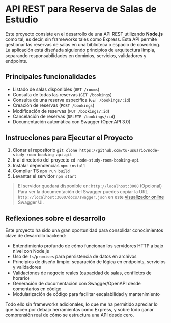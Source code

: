 # API REST para Reserva de Salas de Estudio

Este proyecto consiste en el desarrollo de una API REST utilizando **Node.js** como tal, es decir, sin frameworks tales como Express. Esta API permite gestionar las reservas de salas en una biblioteca o espacio de coworking. La aplicación está diseñada siguiendo principios de arquitectura limpia, separando responsabilidades en dominios, servicios, validadores y endpoints.

## Principales funcionalidades

- Listado de salas disponibles (`GET /rooms`)
- Consulta de todas las reservas (`GET /bookings`)
- Consulta de una reserva específica (`GET /bookings/:id`)
- Creación de reservas (`POST /bookings`)
- Modificación de reservas (`PUT /bookings/:id`)
- Cancelación de reservas (`DELETE /bookings/:id`)
- Documentación automática con Swagger (OpenAPI 3.0)

## Instrucciones para Ejecutar el Proyecto

1. Clonar el repositorio `git clone https://github.com/tu-usuario/node-study-room-booking-api.git`
2. Ir al directorio del proyecto `cd node-study-room-booking-api`
3. Instalar dependencias `npm install`
4. Compilar TS `npm run build`
5. Levantar el servidor `npm start`

> El servidor quedará disponible en: `http://localhost:3000`
> (Opcional) Para ver la documentación del Swagger puedes copiar la URL `http://localhost:3000/docs/swagger.json` en este [visualizador online](https://editor.swagger.io/) Swagger UI.

## Reflexiones sobre el desarrollo

Este proyecto ha sido una gran oportunidad para consolidar conocimientos clave de desarrollo backend:

- Entendimiento profundo de cómo funcionan los servidores HTTP a bajo nivel con Node.js
- Uso de `fs/promises` para persistencia de datos en archivos
- Principios de diseño limpio: separación de lógica en endpoints, servicios y validadores
- Validaciones de negocio reales (capacidad de salas, conflictos de horario)
- Generación de documentación con Swagger/OpenAPI desde comentarios en código
- Modularización de código para facilitar escalabilidad y mantenimiento

Todo ello sin frameworks adicionales, lo que me ha permitido apreciar lo que hacen por debajo herramientas como Express, y sobre todo ganar comprensión real de cómo se estructura una API desde cero.
